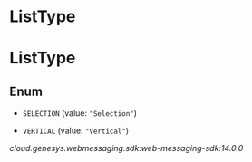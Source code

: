 # ListType


# ListType

## Enum


* `SELECTION` (value: `"Selection"`)

* `VERTICAL` (value: `"Vertical"`)




_cloud.genesys.webmessaging.sdk:web-messaging-sdk:14.0.0_

